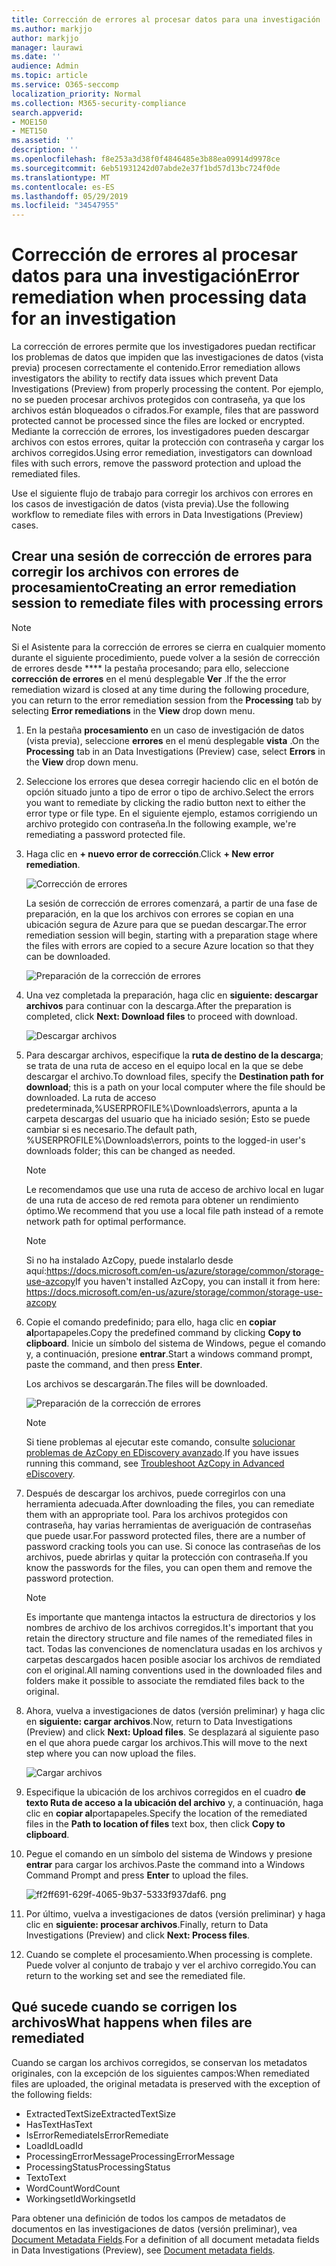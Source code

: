 ```yaml
---
title: Corrección de errores al procesar datos para una investigación
ms.author: markjjo
author: markjjo
manager: laurawi
ms.date: ''
audience: Admin
ms.topic: article
ms.service: O365-seccomp
localization_priority: Normal
ms.collection: M365-security-compliance
search.appverid:
- MOE150
- MET150
ms.assetid: ''
description: ''
ms.openlocfilehash: f8e253a3d38f0f4846485e3b88ea09914d9978ce
ms.sourcegitcommit: 6eb51931242d07abde2e37f1bd57d13bc724f0de
ms.translationtype: MT
ms.contentlocale: es-ES
ms.lasthandoff: 05/29/2019
ms.locfileid: "34547955"
---
```

# <a name="error-remediation-when-processing-data-for-an-investigation"></a><span data-ttu-id="ffe3b-102">Corrección de errores al procesar datos para una investigación</span><span class="sxs-lookup"><span data-stu-id="ffe3b-102">Error remediation when processing data for an investigation</span></span>

<span data-ttu-id="ffe3b-103">La corrección de errores permite que los investigadores puedan rectificar los problemas de datos que impiden que las investigaciones de datos (vista previa) procesen correctamente el contenido.</span><span class="sxs-lookup"><span data-stu-id="ffe3b-103">Error remediation allows investigators the ability to rectify data issues which prevent Data Investigations (Preview) from properly processing the content.</span></span> <span data-ttu-id="ffe3b-104">Por ejemplo, no se pueden procesar archivos protegidos con contraseña, ya que los archivos están bloqueados o cifrados.</span><span class="sxs-lookup"><span data-stu-id="ffe3b-104">For example, files that are password protected cannot be processed since the files are locked or encrypted.</span></span> <span data-ttu-id="ffe3b-105">Mediante la corrección de errores, los investigadores pueden descargar archivos con estos errores, quitar la protección con contraseña y cargar los archivos corregidos.</span><span class="sxs-lookup"><span data-stu-id="ffe3b-105">Using error remediation, investigators can download files with such errors, remove the password protection and upload the remediated files.</span></span>

<span data-ttu-id="ffe3b-106">Use el siguiente flujo de trabajo para corregir los archivos con errores en los casos de investigación de datos (vista previa).</span><span class="sxs-lookup"><span data-stu-id="ffe3b-106">Use the following workflow to remediate files with errors in Data Investigations (Preview) cases.</span></span>

## <a name="creating-an-error-remediation-session-to-remediate-files-with-processing-errors"></a><span data-ttu-id="ffe3b-107">Crear una sesión de corrección de errores para corregir los archivos con errores de procesamiento</span><span class="sxs-lookup"><span data-stu-id="ffe3b-107">Creating an error remediation session to remediate files with processing errors</span></span>

>[!NOTE]
><span data-ttu-id="ffe3b-108">Si el Asistente para la corrección de errores se cierra en cualquier momento durante el siguiente procedimiento, puede volver a la sesión de corrección de errores desde \*\*\*\* la pestaña procesando; para ello, seleccione **corrección de errores** en el menú desplegable **Ver** .</span><span class="sxs-lookup"><span data-stu-id="ffe3b-108">If the the error remediation wizard is closed at any time during the following procedure, you can return to the error remediation session from the **Processing** tab by selecting **Error remediations** in the **View** drop down menu.</span></span>

1. <span data-ttu-id="ffe3b-109">En la pestaña **procesamiento** en un caso de investigación de datos (vista previa), seleccione **errores** en el menú desplegable **vista** .</span><span class="sxs-lookup"><span data-stu-id="ffe3b-109">On the **Processing** tab in an Data Investigations (Preview) case, select **Errors** in the **View** drop down menu.</span></span>

2. <span data-ttu-id="ffe3b-110">Seleccione los errores que desea corregir haciendo clic en el botón de opción situado junto a tipo de error o tipo de archivo.</span><span class="sxs-lookup"><span data-stu-id="ffe3b-110">Select the errors you want to remediate by clicking the radio button next to either the error type or file type.</span></span>  <span data-ttu-id="ffe3b-111">En el siguiente ejemplo, estamos corrigiendo un archivo protegido con contraseña.</span><span class="sxs-lookup"><span data-stu-id="ffe3b-111">In the following example, we're remediating a password protected file.</span></span>

3. <span data-ttu-id="ffe3b-112">Haga clic en **+ nuevo error de corrección**.</span><span class="sxs-lookup"><span data-stu-id="ffe3b-112">Click **+ New error remediation**.</span></span>

    ![Corrección de errores](../media/8c2faf1a-834b-44fc-b418-6a18aed8b81a.png)

    <span data-ttu-id="ffe3b-114">La sesión de corrección de errores comenzará, a partir de una fase de preparación, en la que los archivos con errores se copian en una ubicación segura de Azure para que se puedan descargar.</span><span class="sxs-lookup"><span data-stu-id="ffe3b-114">The error remediation session will begin, starting with a preparation stage where the files with errors are copied to a secure Azure location so that they can be downloaded.</span></span>

    ![Preparación de la corrección de errores](../media/390572ec-7012-47c4-a6b6-4cbb5649e8a8.png)

4. <span data-ttu-id="ffe3b-116">Una vez completada la preparación, haga clic en **siguiente: descargar archivos** para continuar con la descarga.</span><span class="sxs-lookup"><span data-stu-id="ffe3b-116">After the preparation is completed, click **Next: Download files** to proceed with download.</span></span>

    ![Descargar archivos](../media/6ac04b09-8e13-414a-9e24-7c75ba586363.png)

5. <span data-ttu-id="ffe3b-118">Para descargar archivos, especifique la **ruta de destino de la descarga**; se trata de una ruta de acceso en el equipo local en la que se debe descargar el archivo.</span><span class="sxs-lookup"><span data-stu-id="ffe3b-118">To download files, specify the **Destination path for download**; this is a path on your local computer where the file should be downloaded.</span></span>  <span data-ttu-id="ffe3b-119">La ruta de acceso predeterminada,%USERPROFILE%\Downloads\errors, apunta a la carpeta descargas del usuario que ha iniciado sesión; Esto se puede cambiar si es necesario.</span><span class="sxs-lookup"><span data-stu-id="ffe3b-119">The default path, %USERPROFILE%\Downloads\errors, points to the logged-in user's downloads folder; this can be changed as needed.</span></span>

    >[!NOTE]
    ><span data-ttu-id="ffe3b-120">Le recomendamos que use una ruta de acceso de archivo local en lugar de una ruta de acceso de red remota para obtener un rendimiento óptimo.</span><span class="sxs-lookup"><span data-stu-id="ffe3b-120">We recommend that you use a local file path instead of a remote network path for optimal performance.</span></span>

    > [!NOTE]
    > <span data-ttu-id="ffe3b-121">Si no ha instalado AzCopy, puede instalarlo desde aquí:https://docs.microsoft.com/en-us/azure/storage/common/storage-use-azcopy</span><span class="sxs-lookup"><span data-stu-id="ffe3b-121">If you haven't installed AzCopy, you can install it from here: https://docs.microsoft.com/en-us/azure/storage/common/storage-use-azcopy</span></span>

6. <span data-ttu-id="ffe3b-122">Copie el comando predefinido; para ello, haga clic en **copiar al**portapapeles.</span><span class="sxs-lookup"><span data-stu-id="ffe3b-122">Copy the predefined command by clicking **Copy to clipboard**.</span></span> <span data-ttu-id="ffe3b-123">Inicie un símbolo del sistema de Windows, pegue el comando y, a continuación, presione **entrar**.</span><span class="sxs-lookup"><span data-stu-id="ffe3b-123">Start a windows command prompt, paste the command, and then press **Enter**.</span></span>  

    <span data-ttu-id="ffe3b-124">Los archivos se descargarán.</span><span class="sxs-lookup"><span data-stu-id="ffe3b-124">The files will be downloaded.</span></span>

    ![Preparación de la corrección de errores](../media/f364ab4d-31c5-4375-b69f-650f694a2f69.png)

     > [!NOTE]
     > <span data-ttu-id="ffe3b-126">Si tiene problemas al ejecutar este comando, consulte [solucionar problemas de AzCopy en EDiscovery avanzado](../compliance20/troubleshooting-azcopy.md).</span><span class="sxs-lookup"><span data-stu-id="ffe3b-126">If you have issues running this command, see [Troubleshoot AzCopy in Advanced eDiscovery](../compliance20/troubleshooting-azcopy.md).</span></span>

7. <span data-ttu-id="ffe3b-127">Después de descargar los archivos, puede corregirlos con una herramienta adecuada.</span><span class="sxs-lookup"><span data-stu-id="ffe3b-127">After downloading the files, you can remediate them with an appropriate tool.</span></span> <span data-ttu-id="ffe3b-128">Para los archivos protegidos con contraseña, hay varias herramientas de averiguación de contraseñas que puede usar.</span><span class="sxs-lookup"><span data-stu-id="ffe3b-128">For password protected files, there are a number of password cracking tools you can use.</span></span> <span data-ttu-id="ffe3b-129">Si conoce las contraseñas de los archivos, puede abrirlas y quitar la protección con contraseña.</span><span class="sxs-lookup"><span data-stu-id="ffe3b-129">If you know the passwords for the files, you can open them and remove the password protection.</span></span>
    
   > [!NOTE]
    > <span data-ttu-id="ffe3b-130">Es importante que mantenga intactos la estructura de directorios y los nombres de archivo de los archivos corregidos.</span><span class="sxs-lookup"><span data-stu-id="ffe3b-130">It's important that you retain the directory structure and file names of the remediated files in tact.</span></span>  <span data-ttu-id="ffe3b-131">Todas las convenciones de nomenclatura usadas en los archivos y carpetas descargados hacen posible asociar los archivos de remdiated con el original.</span><span class="sxs-lookup"><span data-stu-id="ffe3b-131">All naming conventions used in the downloaded files and folders make it possible to associate the remdiated files back to the original.</span></span>

8. <span data-ttu-id="ffe3b-132">Ahora, vuelva a investigaciones de datos (versión preliminar) y haga clic en **siguiente: cargar archivos**.</span><span class="sxs-lookup"><span data-stu-id="ffe3b-132">Now, return to Data Investigations (Preview) and click **Next: Upload files**.</span></span>  <span data-ttu-id="ffe3b-133">Se desplazará al siguiente paso en el que ahora puede cargar los archivos.</span><span class="sxs-lookup"><span data-stu-id="ffe3b-133">This will move to the next step where you can now upload the files.</span></span>

    ![Cargar archivos](../media/af3d8617-1bab-4ecd-8de0-22e53acba240.png)

9. <span data-ttu-id="ffe3b-135">Especifique la ubicación de los archivos corregidos en el cuadro **de texto Ruta de acceso a la ubicación del archivo** y, a continuación, haga clic en **copiar al**portapapeles.</span><span class="sxs-lookup"><span data-stu-id="ffe3b-135">Specify the location of the remediated files in the **Path to location of files** text box, then click **Copy to clipboard**.</span></span>

10. <span data-ttu-id="ffe3b-136">Pegue el comando en un símbolo del sistema de Windows y presione **entrar** para cargar los archivos.</span><span class="sxs-lookup"><span data-stu-id="ffe3b-136">Paste the command into a Windows Command Prompt and press **Enter** to upload the files.</span></span>

    ![ff2ff691-629f-4065-9b37-5333f937daf6. png](../media/ff2ff691-629f-4065-9b37-5333f937daf6.png)

11. <span data-ttu-id="ffe3b-138">Por último, vuelva a investigaciones de datos (versión preliminar) y haga clic en **siguiente: procesar archivos**.</span><span class="sxs-lookup"><span data-stu-id="ffe3b-138">Finally, return to Data Investigations (Preview) and click **Next: Process files**.</span></span>

12. <span data-ttu-id="ffe3b-139">Cuando se complete el procesamiento.</span><span class="sxs-lookup"><span data-stu-id="ffe3b-139">When processing is complete.</span></span>  <span data-ttu-id="ffe3b-140">Puede volver al conjunto de trabajo y ver el archivo corregido.</span><span class="sxs-lookup"><span data-stu-id="ffe3b-140">You can return to the working set and see the remediated file.</span></span>

## <a name="what-happens-when-files-are-remediated"></a><span data-ttu-id="ffe3b-141">Qué sucede cuando se corrigen los archivos</span><span class="sxs-lookup"><span data-stu-id="ffe3b-141">What happens when files are remediated</span></span>

<span data-ttu-id="ffe3b-142">Cuando se cargan los archivos corregidos, se conservan los metadatos originales, con la excepción de los siguientes campos:</span><span class="sxs-lookup"><span data-stu-id="ffe3b-142">When remediated files are uploaded, the original metadata is preserved with the exception of the following fields:</span></span> 

- <span data-ttu-id="ffe3b-143">ExtractedTextSize</span><span class="sxs-lookup"><span data-stu-id="ffe3b-143">ExtractedTextSize</span></span>
- <span data-ttu-id="ffe3b-144">HasText</span><span class="sxs-lookup"><span data-stu-id="ffe3b-144">HasText</span></span>
- <span data-ttu-id="ffe3b-145">IsErrorRemediate</span><span class="sxs-lookup"><span data-stu-id="ffe3b-145">IsErrorRemediate</span></span>
- <span data-ttu-id="ffe3b-146">LoadId</span><span class="sxs-lookup"><span data-stu-id="ffe3b-146">LoadId</span></span>
- <span data-ttu-id="ffe3b-147">ProcessingErrorMessage</span><span class="sxs-lookup"><span data-stu-id="ffe3b-147">ProcessingErrorMessage</span></span>
- <span data-ttu-id="ffe3b-148">ProcessingStatus</span><span class="sxs-lookup"><span data-stu-id="ffe3b-148">ProcessingStatus</span></span>
- <span data-ttu-id="ffe3b-149">Texto</span><span class="sxs-lookup"><span data-stu-id="ffe3b-149">Text</span></span>
- <span data-ttu-id="ffe3b-150">WordCount</span><span class="sxs-lookup"><span data-stu-id="ffe3b-150">WordCount</span></span>
- <span data-ttu-id="ffe3b-151">WorkingsetId</span><span class="sxs-lookup"><span data-stu-id="ffe3b-151">WorkingsetId</span></span>

<span data-ttu-id="ffe3b-152">Para obtener una definición de todos los campos de metadatos de documentos en las investigaciones de datos (versión preliminar), vea [Document Metadata Fields](document-metadata-fields.md).</span><span class="sxs-lookup"><span data-stu-id="ffe3b-152">For a definition of all document metadata fields in Data Investigations (Preview), see [Document metadata fields](document-metadata-fields.md).</span></span>